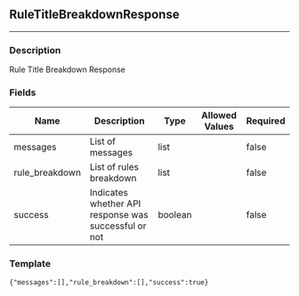 ## RuleTitleBreakdownResponse
---
### Description
Rule Title Breakdown Response
### Fields
| Name | Description | Type | Allowed Values | Required |
| ---- | ----------- | ---- | -------------- | -------- |
| messages | List of messages | list |  | false |
| rule_breakdown | List of rules breakdown | list |  | false |
| success | Indicates whether API response was successful or not | boolean |  | false |
### Template
```
{"messages":[],"rule_breakdown":[],"success":true}
```
